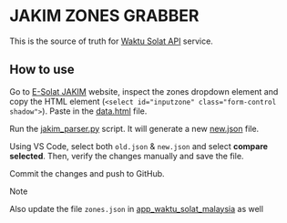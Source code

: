 # JAKIM ZONES GRABBER

This is the source of truth for [Waktu Solat API](https://api.waktusolat.app/locations) service.

## How to use

Go to [E-Solat JAKIM](https://www.e-solat.gov.my/) website, inspect the zones dropdown element and copy the HTML element (`<select id="inputzone" class="form-control shadow">`). Paste in the [data.html](/data.html) file.

Run the [jakim_parser.py](/jakim_parser.py) script. It will generate a new [new.json](/new.json) file.

Using VS Code, select both `old.json` & `new.json` and select **compare selected**. Then, verify the changes manually and save the file.

Commit the changes and push to GitHub.

> [!NOTE]
> Also update the file `zones.json` in [app_waktu_solat_malaysia](https://github.com/mptwaktusolat/app_waktu_solat_malaysia/blob/master/assets/json/zones.json) as well